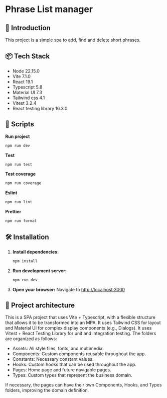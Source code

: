 # Phrase List manager

## 🚀 Introduction

This project is a simple spa to add, find and delete short phrases.

## 📦 Tech Stack

- Node 22.15.0
- Vite 7.1.0
- React 19.1
- Typescript 5.8
- Material UI 7.3
- Tailwind css 4.1
- Vitest 3.2.4
- React testing library 16.3.0

## 📑 Scripts

**Run project**

```bash
npm run dev
```

**Test**

```bash
npm run test
```

**Test coverage**

```bash
npm run coverage
```

**Eslint**

```bash
npm run lint
```

**Prettier**

```bash
npm run format
```

## 🛠️ Installation

1. **Install dependencies:**

    ```bash
    npm install
    ```

2. **Run development server:**

    ```bash
    npm run dev
    ```

3. **Open your browser:**
   Navigate to [http://localhost:3000](http://localhost:5173/)

## 📏 Project architecture

This is a SPA project that uses Vite + Typescript, with a flexible structure that allows it to be transformed into an MPA. It uses Tailwind CSS for layout and Material UI for complex display components (e.g., Dialogs). It uses Vitest + React Testing Library for unit and integration testing. The folders are organized as follows:

- Assets: All style files, fonts, and multimedia.
- Components: Custom components reusable throughout the app.
- Constants: Necessary constant values.
- Hooks: Custom hooks that can be used throughout the app.
- Pages: Home page and future navigable pages.
- Types: Custom types that represent the business domain.

If necessary, the pages can have their own Components, Hooks, and Types folders, improving the domain definition.
